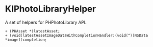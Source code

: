 KIPhotoLibraryHelper
====================

A set of helpers for PHPhotoLibrary API.

```objc
+ (PHAsset *)latestAsset;
+ (void)latestAssetImageDataWithCompletionHandler:(void(^)(NSData *image))completion;
```
